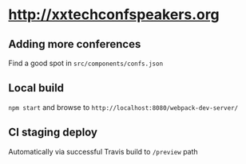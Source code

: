 # http://xxtechconfspeakers.org

## Adding more conferences

Find a good spot in ```src/components/confs.json```

## Local build

```npm start``` and browse to ```http://localhost:8080/webpack-dev-server/```

## CI staging deploy

Automatically via successful Travis build to ```/preview``` path